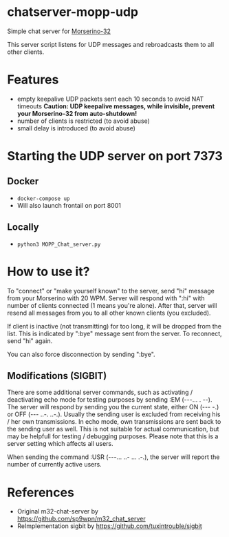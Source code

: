 # chatserver-mopp-udp
Simple chat server for [Morserino-32](https://github.com/oe1wkl/Morserino-32)


This server script listens for UDP messages and rebroadcasts them to all other clients.

# Features
* empty keepalive UDP packets sent each 10 seconds to avoid NAT timeouts
  **Caution: UDP keepalive messages, while invisible, prevent your Morserino-32 from auto-shutdown!**
* number of clients is restricted (to avoid abuse)
* small delay is introduced (to avoid abuse)

# Starting the UDP server on port 7373
## Docker
+ `docker-compose up`
+ Will also launch frontail on port 8001
## Locally 
+ `python3 MOPP_Chat_server.py`

# How to use it?
To "connect" or "make yourself known" to the server, send "hi" message from your Morserino with 20 WPM. Server will respond with ":hi" with number of clients connected (1 means you're alone). After that, server will resend all messages from you to all other known clients (you excluded).

If client is inactive (not transmitting) for too long, it will be dropped from the list. This is indicated by ":bye" message sent from the server. To reconnect, send "hi" again.

You can also force disconnection by sending ":bye".

## Modifications (SIGBIT)
There are some additional server commands, such as activating / deactivating echo mode for testing purposes by sending :EM (---... . --). The server will respond by sending you the current state, either ON (--- -.) or OFF (--- ..-. ..-.). Usually the sending user is excluded from receiving his / her own transmissions. In echo mode, own transmissions are sent back to the sending user as well. This is not suitable for actual communication, but may be helpfull for testing / debugging purposes. Please note that this is a server setting which affects all users.

When sending the command :USR (---... ..- ... .-.), the server will report the number of currently active users.



# References
- Original m32-chat-server by https://github.com/sp9wpn/m32_chat_server
- ReImplementation sigbit by https://github.com/tuxintrouble/sigbit